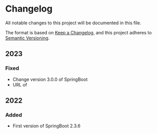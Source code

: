 # Changelog

All notable changes to this project will be documented in this file.

The format is based on [Keep a Changelog](https://keepachangelog.com/en/1.0.0/),
and this project adheres to [Semantic Versioning](https://semver.org/spec/v2.0.0.html).

## 2023

### Fixed
- Change version 3.0.0 of SpringBoot
- URL of 

## 2022

### Added
- First version of SpringBoot 2.3.6 